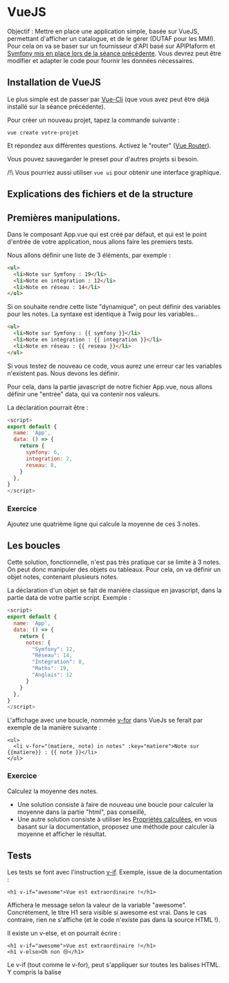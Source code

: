 # VueJS

Objectif : Mettre en place une application simple, basée sur VueJS, permettant d'afficher un catalogue, et de le gérer 
(DUTAF pour les MMI). Pour cela on va se baser sur un fournisseur d'API basé sur APIPlaform et 
[Symfony mis en place lors de la séance précédente](api.md). Vous devrez peut être modifier et adapter le code pour fournir les données nécessaires.

## Installation de VueJS

Le plus simple est de passer par [Vue-Cli](https://cli.vuejs.org/) (que vous avez peut être déjà installé sur la séance précédente).

Pour créer un nouveau projet, tapez la commande suivante :

```
vue create votre-projet
```

Et répondez aux différentes questions. Activez le "router" ([Vue Router](https://router.vuejs.org/)).

Vous pouvez sauvegarder le preset pour d'autres projets si besoin.

/!\ Vous pourriez aussi utiliser `vue ui` pour obtenir une interface graphique.

## Explications des fichiers et de la structure

## Premières manipulations.

Dans le composant App.vue qui est créé par défaut, et qui est le point d'entrée de votre application, nous allons faire les premiers tests.

Nous allons définir une liste de 3 éléments, par exemple :

```html
<ul>
  <li>Note sur Symfony : 19</li>
  <li>Note en intégration : 12</li>
  <li>Note en réseau : 14</li>
</ul>

```

Si on souhaite rendre cette liste "dynamique", on peut définir des variables pour les notes. La syntaxe est identique à Twig pour les variables...

```html
<ul>
  <li>Note sur Symfony : {{ symfony }}</li>
  <li>Note en intégration : {{ integration }}</li>
  <li>Note en réseau : {{ reseau }}</li>
</ul>

```

Si vous testez de nouveau ce code, vous aurez une erreur car les variables n'existent pas.
Nous devons les définir.

Pour cela, dans la partie javascript de notre fichier App.vue, nous allons définir une "entrée" data, qui va contenir nos valeurs.

La déclaration pourrait être :

```js
<script>
export default {
  name: 'App',
  data: () => {
    return {
      symfony: 6,
      integration: 2,
      reseau: 8,
    }
  },
}
</script>
```

### Exercice 

Ajoutez une quatrième ligne qui calcule la moyenne de ces 3 notes.

## Les boucles

Cette solution, fonctionnelle, n'est pas très pratique car se limite à 3 notes. On peut donc manipuler des objets ou tableaux. Pour cela, on va définir un objet notes, contenant plusieurs notes.

La déclaration d'un objet se fait de manière classique en javascript, dans la partie data de votre partie script. Exemple :

```js
<script>
export default {
  name: 'App',
  data: () => {
    return {
      notes: {
        "Symfony": 12,
        "Réseau": 14,
        "Intégration": 8,
        "Maths": 19,
        "Anglais": 12
      }
    }
  },
}
</script>
```

L'affichage avec une boucle, nommée [v-for](https://fr.vuejs.org/v2/guide/list.html) dans VueJs se ferait par exemple de la manière suivante :

```
<ul>
  <li v-for="(matiere, note) in notes" :key="matiere">Note sur {{matiere}} : {{ note }}</li>
</ul>
```

### Exercice

Calculez la moyenne des notes.
- Une solution consiste à faire de nouveau une boucle pour calculer la moyenne dans la partie "html", pas conseillé,
- Une autre solution consiste à utiliser les [Propriétés calculées](https://fr.vuejs.org/v2/guide/computed.html#Proprietes-calculees), en vous basant sur la documentation, proposez une méthode pour calculer la moyenne et afficher le résultat.

## Tests

Les tests se font avec l'instruction [v-if](https://fr.vuejs.org/v2/guide/conditional.html). 
Exemple, issue de la documentation :

```
<h1 v-if="awesome">Vue est extraordinaire !</h1>
```

Affichera le message selon la valeur de la variable "awesome". Concrétement, le titre H1 sera visible si awesome est vrai. Dans le cas contraire, rien ne s'affiche (et le code n'existe pas dans la source HTML !).

Il existe un v-else, et on pourrait écrire :

```
<h1 v-if="awesome">Vue est extraordinaire !</h1>
<h1 v-else>Oh non 😢</h1>
```

Le v-if (tout comme le v-for), peut s'appliquer sur toutes les balises HTML. Y compris la balise <template>. Les tests peuvent bien sûr être plus complexe que simplement une variable booléenne, et la syntaxe des conditions et des opérateurs est identique au javascript.
  
Il existe de manière assez identique l'instruction v-show, qui fonctionne de manière assez similaire, mais qui laisse le code apparaître dans la source HTML (masqué ou non (display:none) selon l'état de la condition).
  
Vous trouverez [sur ce lien](https://fr.vuejs.org/v2/guide/conditional.html#v-if-vs-v-show) des éléments d'explications sur comment et quand choisir v-if ou v-show.
  

## Créer des composants

Tout l'intéret des framework du type VueJs est la notion de composant, qui sont des "morceaux" de page, qui contiennent une logique (du HTML, du js et du CSS). 
Ces composants peuvent être très simplement réutilisés, en récupérant des "paramètres".

Exemple :

Composant "Bonjour"

```js
<template>
  <p>Bonjour</p>
</template>

<script>
export default {
  name: 'Bonjour'
}
</script>

<style scoped>
p {
  color: #42b983;
}
</style>
```

Et son utilisation dans une page (ou d'autres composants)

```js
...
<Bonjour />
...
```

Il est possible de passer des paramètres :

```js
<template>
  <p>{{ msg }}</p>
</template>

<script>
export default {
  name: 'Bonjour',
  props: {
    msg: String
  }
}
</script>

<style scoped>
p {
  color: #42b983;
}
</style>
```

Et son utilisation dans une page (ou d'autres composants)

```js
...
<Bonjour msg="Bonjour !" />
<Bonjour msg="VueJs C'est super" />
...
```

### Exercices

Créer des composantes pour :

* Un champ de formulaire de type "text" comprenant :
  * un label, une zone de saisie, et une classe, si le champ est obligatoire ou non
* Une liste déroulante de formulaire comprenant :
  * Un label, des données (tableau json), et une classe, si le champ est obligatoire ou non


## Installation d'Axios

On va utiliser la librairie Axios pour faire des requêtes à notre API (on pourrait utiliser Fetch).

La librairie se trouve ici : https://www.npmjs.com/package/axios

Et l'installation se fait avec la ligne suivante (en étant dans le répertoire de votre projet)

```
npm install axios
```

(vous pouvez utiliser Yarn).

## Créer des routes

### Principes

### Exercice

Créer les routes permettant de gérer les articles, les fournisseurs et la page d'acceuil. Créer les composants des différentes "pages" nécessaires.

## Repartir sur des bonnes bases.

Pour avoir la même base et la même solution, vous allez refaire un projet Symfony. On va utiliser la version "website" qui contient toutes les dépendances nécessaires.

```
composer create-project symfony/website-skeleton nomDuProjet
cd nomDuProjet
composer require api
cp .env .env.local
nano .env.local (modifier votre ligne de connexion à la BDD).
bin/console d:d:c (création de la BDD)
```


Créer deux entités.

- Category
 - Un libellé, texte, non null
 - Une couleur, texte, non null

- Message
 - Un titre, texte, non null
 - Une date de publication, datetime
 - Un message, longtext, non null
 - Une catégoie (ManytoOne)

Associez ces deux entités à ApiPlatform. Insérez quelques données dan la base de données (directement en phpMyAdmin), et testez que tout fonctionne avec Postman.

## Manipulation de l'API

Axios permet d'effectuer toutes les requêtes REST classique :
```
Extrait de la documentation
Request method aliases
For convenience aliases have been provided for all supported request methods.

axios.request(config)
axios.get(url[, config])
axios.delete(url[, config])
axios.head(url[, config])
axios.options(url[, config])
axios.post(url[, data[, config]])
axios.put(url[, data[, config]])
axios.patch(url[, data[, config]])
```

## Création d'un service

Une bonne pratique consiste à définir un fichier contenant nos "requêtes" Axios (ou appels à une API de manière général). Généralement un fichier par "entité".

Le fichier ci-dessous, permet d'executer quelques requêtes vers une entité Article de notre API

```js
import axios from 'axios'

const BASE_URL = 'http://localhost:8888/lpdev2021/public/index.php/api/articles'

async function getArticles()
{
    return await axios.get(BASE_URL);
}

async function getArticle(id)
{
  return await axios.get(BASE_URL+'/'+id);
}

async function postArticle(data)
{
  return await axios.post(BASE_URL, data);
}

export {getArticles, getArticle, postArticle}
```

L'interet est de n'avoir qu'une seule fois l'URL de notre API pour article, et donc de pouvoir rapidement mettre à jour. On pourrait même centraliser ces URL dans un seul et unique fichier. Ce fichier est à mettre dans un repertoire nommé services ou api, ...

### Exercices

En reprenant l'exemple ci-dessous.

Ecrire un fichier pour récupérer vos messages et vos catégories (ou équivalent avec le sujet "avancé").

Ces fichiers vont contenir les méthodes suivantes :
* Récupérer tous les éléments (get)
* Récupérer un élément par id (get)
* Créer un élément (post)
* Supprimer un élément par id (delete)
* Modifier un élément par id (put)

Dans un premier temps ajouter les méthodes dans les deux fichiers et ajuster les lignes avec axios pour gérer les différents cas.

## Récupérer les Catégories

Dans une page Categorie.vue importez le fichier js permettant de manipuler l'API.

Vous pourriez avoir une page de ce type :

```js
<template>
  <div class="about">
    <h1>Liste des Catégories</h1>
    ...Afficher les catégories ici ...
  </div>
</template>

<script>
import { getCategories } from '../services/categories';

export default {
  name: 'Categories',
  data () {
    return {
      categories: null
    }
  },
  async mounted () {
    this.categories = await getCategories()
  }
}
</script>
```

## Ajouter une catégorie

Ajouter une route et le composant associé afin de pouvoir ajouter une catégorie.
Utiliser les composants créés plus tôt pour faire un formulaire permettant de créer une nouvelle catégorie.

Les données des champs se font par l'intermédiaire des [v-model](https://vuejs.org/v3/guide/forms.html)

Il faut ensuite construire un objet que vous allez passer à votre méthode pour faire un ajout (post).

Exemple :

```js
methods: {
    addCategorie: function() {
      
      postCategorie({
        libelle: this.libelle
      })
    }
  }
```

**On pourra créer un composant pour afficher une catégorie**

### Exercice

Un fois que les catégories fonctionnent, faites de même pour les messages.
Un message dépend d'une catégorie, vous devez donc récupérer la liste des catégories pour alimenter une liste déroulante.
Pour ajouter les données avec APIPlatform, il faut passer l'URI comme "id" de la catégorie. APIPlatform se chargera de faire le lien entre les entités.

**On pourra créer un composant pour afficher un message**

## Mise à jour et suppression

En vous inspirant des pages précédentes, permettre la modification et la suppression d'un message et d'une catégorie.

## Page recherche

Sur le home, ajoutez la possibilité de faire une recherche et de récupère les messages correspondant.

Vous pourriez avoir besoin de créer une route spécifique dans ApiPlatform. Vous pouvez regarder dans cette partie de la documentation : https://api-platform.com/docs/core/filters/

/!\ Attention la documentation utilise les annotations PHP8. Ce qui n'est probablement pas votre cas. Vous devez transposer avec la notation "classique" de Symfony.
